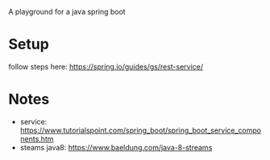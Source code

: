 A playground for a java spring boot

# Setup
follow steps here: https://spring.io/guides/gs/rest-service/


# Notes
- service: https://www.tutorialspoint.com/spring_boot/spring_boot_service_components.htm
- steams java8: https://www.baeldung.com/java-8-streams
